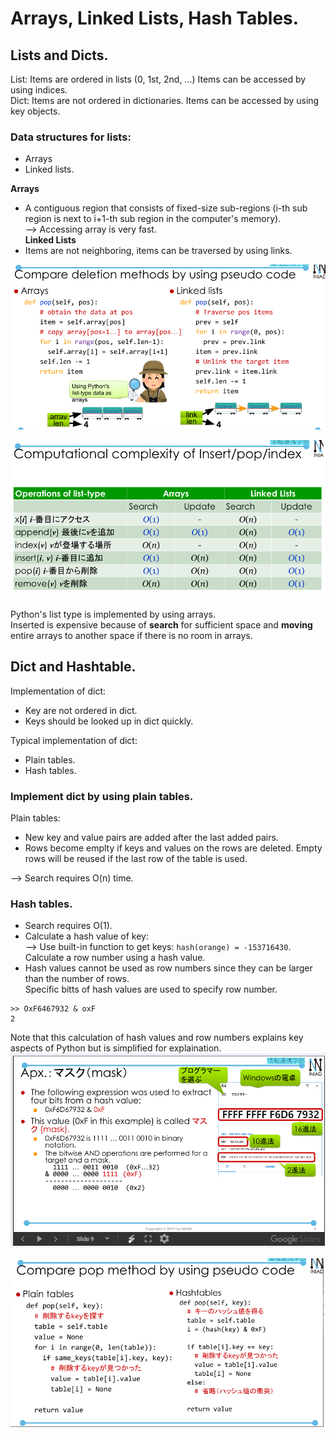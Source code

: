# Arrays, Linked Lists, Hash Tables.  
## Lists and Dicts.
List: Items are ordered in lists (0, 1st, 2nd, ...) Items can be accessed by using indices.  
Dict: Items are not ordered in dictionaries. Items can be accessed by using key objects.  
### Data structures for lists:
- Arrays
- Linked lists.  

**Arrays**  
- A contiguous region that consists of fixed-size sub-regions (i-th sub region is next to i+1-th sub region in the computer's memory).  
--> Accessing array is very fast.  
**Linked Lists**  
- Items are not neighboring, items can be traversed by using links.  

![arrvslinked](arrvslinked.png)  

![cost](cost.png)  

Python's list type is implemented by using arrays.  
Inserted is expensive because of **search** for sufficient space and **moving** entire arrays to another space if there is no room in arrays.  
## Dict and Hashtable.  
Implementation of dict:
- Key are not ordered in dict.  
- Keys should be looked up in dict quickly.    

Typical implementation of dict:  
- Plain tables.  
- Hash tables.  
### Implement dict by using plain tables.  
Plain tables:  
- New key and value pairs are added after the last added pairs.  
- Rows become emplty if keys and values on the rows are deleted. Empty rows will be reused if the last row of the table is used.  

--> Search requires O(n) time.  

### Hash tables.  
- Search requires O(1).  
- Calculate a hash value of key:  
--> Use built-in function to get keys:  `hash(orange) = -153716430`.  
Calculate a row number using a hash value.  
- Hash  values cannot be used as row numbers since they can be larger than the number of rows.  
Specific bitts of hash values are used to specify row number.  
```
>> OxF6467932 & oxF
2
```  
Note that this calculation of hash values and row numbers explains key aspects of Python but is simplified for explaination.  
![mask](mask.png)  

![hashtable](hashtable.png)  


